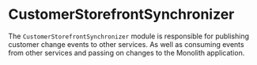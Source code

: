 # CustomerStorefrontSynchronizer

The `CustomerStorefrontSynchronizer` module is responsible for publishing customer change events to other services.
As well as consuming events from other services and passing on changes to the Monolith application. 
